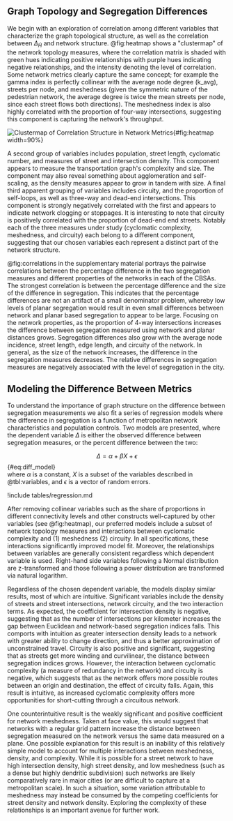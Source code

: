 
## Graph Topology and Segregation Differences

We begin with an exploration of correlation among different variables that characterize
the graph topological structure, as well as the correlation between $\Delta_{\tilde{H}}$
and network structure. @fig:heatmap shows a "clustermap" of the network topology
measures, where the correlation matrix is shaded with green hues indicating positive
relationships with purple hues indicating negative relationships, and the intensity
denoting the level of correlation. Some network metrics clearly capture the same
concept; for example the gamma index is perfectly collinear with the average node degree
(k_avg), streets per node, and meshedness (given the symmetric nature of the pedestrian
network, the average degree is twice the mean streets per node, since each street flows
both directions). The meshedness index is also highly correlated with the proportion of
four-way intersections, suggesting this component is capturing the network's throughput.

![Clustermap of Correlation Structure in Network Metrics](figures/clustermap.png){#fig:heatmap
width=90%}

A second group of variables includes population, street length, cyclomatic number,
and measures of street and intersection density. This component appears to measure the
transportation graph's complexity and size. The component may also reveal something
about agglomeration and self-scaling, as the density measures appear to grow in tandem
with size. A final third apparent grouping of variables includes circuity, and the
proportion of self-loops, as well as three-way and dead-end intersections. This
component is strongly negatively correlated with the first and appears to indicate
network clogging or stoppages. It is interesting to note that circuity is positively
correlated with the proportion of dead-end end streets. Notably each of the three
measures under study (cyclomatic complexity, meshedness, and circuity) each belong to a
different component, suggesting that our chosen variables each represent a distinct part
of the network structure.

@fig:correlations in the supplementary material portrays the pairwise correlations
between the percentage difference in the two segregation measures and different
properties of the networks in each of the CBSAs. The strongest correlation is between
the percentage difference and the size of the difference in segregation. This indicates
that the percentage differences are not an artifact of a small denominator problem,
whereby low levels of planar segregation would result in even small differences between
network and planar based segregation to appear to be large. Focusing on the network
properties, as the proportion of 4-way intersections increases the difference between
segregation measured using network and planar distances grows. Segregation differences
also grow with the average node incidence, street length, edge length, and circuity of
the network. In general, as the size of the network increases, the difference in the
segregation measures decreases. The relative differences in segregation measures are
negatively associated with the level of segregation in the city.

<!-- I can drop some of the measures such as p-value, but for the ones
to keep, i'm unclear what all the properties are. Maybe these should
be defined above in the methods section and then I can refer to them
here in the narrative 

Our results demonstrate that the two-value test presented in the previous section is
performing well by distinguishing a real difference between the two measurement
techniques. The variable $ps\_inter$ is an interaction term between the planar_measure
and whether the two-value test was significant. These results show that the slope is
larger for those cities where the difference in the two-value test is significant. We
also find that the percent difference generally declines with the overall level of
segregation and network size (as measured by street_length) although the latter
association appears to be driven by the places with the significant two-value tests.
While informative, these bivariate associations can be difficult to interpret, given the
strong intercorrelation structure of many variables of interest, and therefore must be
interpreted with caution. As such, we attempt to isolate the relationships among
variables in the following section.
-->

## Modeling the Difference Between Metrics

To understand the importance of graph structure on the difference between segregation
measurements we also fit a series of regression models where the difference in
segregation is a function of metropolitan network characteristics and population
controls. Two models are presented, where the dependent variable $\Delta$ is either the
observed difference between segregation measures, or the percent difference between the
two:

$$
\Delta = \alpha + \beta X + \epsilon
$${#eq:diff_model}\
where $\alpha$ is a constant, $X$ is a subset of the variables described in @tbl:variables, and
$\epsilon$ is a vector of random errors. 

!include tables/regression.md

After removing collinear variables such as the share of proportions in different
connectivity levels and other constructs well-captured by other variables (see
@fig:heatmap), our preferred models include a subset of network topology measures and
interactions between cyclomatic complexity and (1) meshedness (2) circuity. In all
specifications, these interactions significantly improved model fit. Moreover, the
relationships between variables are generally consistent regardless which dependent
variable is used. Right-hand side variables following a Normal distribution are
z-transformed and those following a power distribution are transformed via natural
logarithm.

Regardless of the chosen dependent variable, the models display similar results, most of
which are intuitive. Significant variables include the density of streets and street
intersections, network circuity, and the two interaction terms. As expected, the
coefficient for intersection density is negative, suggesting that as the number of
intersections per kilometer increases the gap between Euclidean and network-based
segregation indices falls. This comports with intuition as greater intersection density
leads to a network with greater ability to change direction, and thus a better
approximation of unconstrained travel. Circuity is also positive and significant,
suggesting that as streets get more winding and curvilinear, the distance between
segregation indices grows. However, the interaction between cyclomatic complexity (a
measure of redundancy in the network) and circuity is negative, which suggests that as
the network offers more possible routes between an origin and destination, the effect of
circuity falls. Again, this result is intuitive, as increased cyclomatic complexity
offers more opportunities for short-cutting through a circuitous network.

One counterintuitive result is the weakly significant and positive coefficient for
network meshedness. Taken at face value, this would suggest that networks with a regular
grid pattern increase the distance between segregation measured on the network versus
the same data measured on a plane. One possible explanation for this result is an
inability of this relatively simple model to account for multiple interactions between
meshedness, density, and complexity. While it is possible for a street network to have
high intersection density, high street density, and low meshedness (such as a dense but
highly dendritic subdivision) such networks are likely comparatively rare in major
cities (or are difficult to capture at a metropolitan scale). In such a situation, some
variation attributable to meshedness may instead be consumed by the competing
coefficients for street density and network density. Exploring the complexity of these
relationships is an important avenue for further work.
